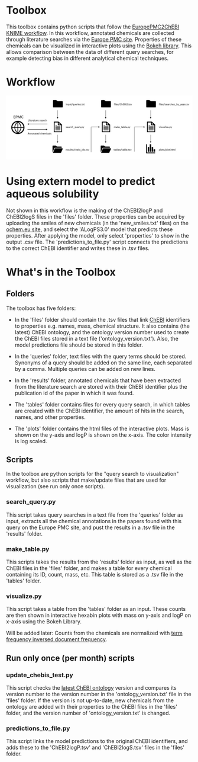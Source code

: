 # Toolbox
This toolbox contains python scripts that follow the [EuropePMC2ChEBI KNIME workflow](https://github.com/magnuspalmblad/EuropePMC2ChEBI). In this workflow, annotated chemicals are collected through literature searches via the [Europe PMC site](https://europepmc.org/). Properties of these chemicals can be visualized in interactive plots using the [Bokeh library](https://bokeh.pydata.org). This allows comparison between the data of different query searches, for example detecting bias in different analytical chemical techniques.

# Workflow
![Workflow scheme](workflow_scheme.png)

# Using extern model to predict aqueous solubility
Not shown in this workflow is the making of the ChEBI2logP and ChEBI2logS files in the 'files' folder.
These properties can be acquired by uploading the smiles of new chemicals (in the 'new_smiles.txt' files) on the [ochem.eu site](https://ochem.eu),
and select the 'ALogPS3.0' model that predicts these properties. After applying the model, only select 'properties' to show in the output .csv file.
The 'predictions_to_file.py' script connects the predictions to the correct ChEBI identifier and writes these in .tsv files.


# What's in the Toolbox
 ## Folders
 The toolbox has five folders:

- In the 'files' folder should contain the .tsv files that link [ChEBI](https://www.ebi.ac.uk/chebi/) identifiers to properties e.g. names, mass, chemical structure. It also contains (the latest) ChEBI ontology, and the ontology version number used to create the ChEBI files stored in a text file ('ontology_version.txt'). Also, the model predictions file should be stored in this folder.

- In the 'queries' folder, text files with the query terms should be stored. Synonyms of a query should be added on the same line, each separated by a comma. Multiple queries can be added on new lines.

- In the 'results' folder, annotated chemicals that have been extracted from the literature search are stored with their ChEBI identifier plus the publication id of the paper in which it was found.

- The 'tables' folder contains files for every query search, in which tables are created with the ChEBI identifier, the amount of hits in the search, names, and other properties.

- The 'plots' folder contains the html files of the interactive plots. Mass is shown on the y-axis and logP is shown on the x-axis.
 The color intensity is log scaled.
 
## Scripts
In the toolbox are python scripts for the "query search to visualization" workflow, but also scripts that make/update files that are used for visualization (see run only once scripts).

### search_query.py
This script takes query searches in a text file from the 'queries' folder as input, extracts all the chemical annotations in the papers found with this query on the Europe PMC site, and pust the results in a .tsv file in the 'results' folder.

### make_table.py
This scripts takes the results from the 'results' folder as input, as well as the ChEBI files in the 'files' folder, and makes a table for every chemical containing its ID, count, mass, etc. This table is stored as a .tsv file in the 'tables' folder.

### visualize.py
  This script takes a table from the 'tables' folder as an input. These counts are then shown in interactive hexabin plots with mass on y-axis and logP on x-axis using the Bokeh Library.

Will be added later: Counts from the chemicals are normalized with [term frequency inversed document frequency](https://en.wikipedia.org/wiki/Tf%E2%80%93idf).

## Run only once (per month) scripts

### update_chebis_test.py
This script checks the [latest ChEBI ontology](ftp://ftp.ebi.ac.uk/pub/databases/chebi/ontology/) version and compares its version number to the version number in the 'ontology_version.txt' file in the 'files' folder.
If the version is not up-to-date, new chemicals from the ontology are added with their properties to the ChEBI files in the 'files' folder, and the version number of 'ontology_version.txt' is changed.

### predictions_to_file.py
This script links the model predictions to the original ChEBI identifiers, and adds these to the 'ChEBI2logP.tsv' and 'ChEBI2logS.tsv' files in the 'files' folder.
